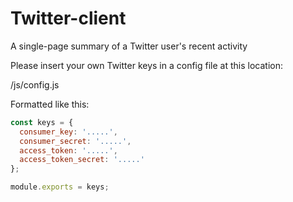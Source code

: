 # Twitter-client
A single-page summary of a Twitter user's recent activity


Please insert your own Twitter keys in a config file at this location:

/js/config.js

Formatted like this:

```javascript
const keys = {
  consumer_key: '.....',
  consumer_secret: '.....',
  access_token: '.....',
  access_token_secret: '.....'
};

module.exports = keys;
```
